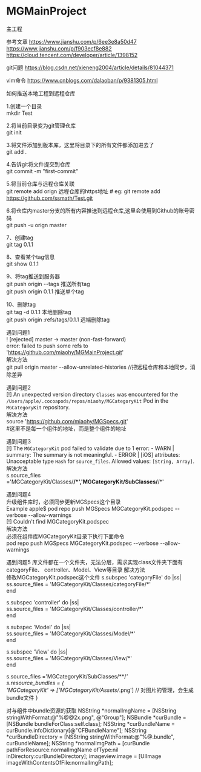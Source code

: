 # MGMainProject
主工程

参考文章
https://www.jianshu.com/p/6ee3e8a50d47
https://www.jianshu.com/p/f903ecf8e882
https://cloud.tencent.com/developer/article/1398152

git问题
https://blog.csdn.net/xieneng2004/article/details/81044371

vim命令
https://www.cnblogs.com/dalaoban/p/9381305.html

如何推送本地工程到远程仓库

1.创建一个目录  
mkdir Test

2.将当前目录变为git管理仓库  
git init

3.将文件添加到版本库，这里将目录下的所有文件都添加进去了  
git add .

4.告诉git将文件提交到仓库  
git commit -m "first-commit"

5.将当前仓库与远程仓库关联  
git remote add orign 远程仓库的https地址 # eg: git remote add https://github.com/ssmath/Test.git

6.将仓库内master分支的所有内容推送到远程仓库,这里会使用到Github的账号密码  
git push -u orign master

7、创建tag  
git tag 0.1.1

8、查看某个tag信息  
git show 0.1.1

9、将tag推送到服务器  
git push origin --tags 推送所有tag  
git push origin 0.1.1 推送单个tag

10、删除tag  
git tag -d 0.1.1 本地删除tag  
git push origin :refs/tags/0.1.1 远端删除tag  



遇到问题1  
! [rejected]        master -> master (non-fast-forward)  
error: failed to push some refs to 'https://github.com/miaohy/MGMainProject.git'  
解决方法   
git pull origin master --allow-unrelated-histories //把远程仓库和本地同步，消除差异  

遇到问题2  
[!] An unexpected version directory `Classes` was encountered for the `/Users/apple/.cocoapods/repos/miaohy/MGCategoryKit` Pod in the `MGCategoryKit` repository.  
解决方法  
source 'https://github.com/miaohy/MGSpecs.git'  
#这里不是每一个组件的地址，而是整个组件的地址  

遇到问题3  
[!] The `MGCategoryKit` pod failed to validate due to 1 error:
    - WARN  | summary: The summary is not meaningful.
    - ERROR | [iOS] attributes: Unacceptable type `Hash` for `source_files`. Allowed values: `[String, Array]`.
解决方法  
s.source_files ='MGCategoryKit/Classes/**/*','MGCategoryKit/SubClasses/**/*'  

遇到问题4  
升级组件库时，必须同步更新MGSpecs这个目录  
Example apple$ pod repo push MGSpecs MGCategoryKit.podspec --verbose --allow-warnings  
[!] Couldn't find MGCategoryKit.podspec  
解决方法  
必须在组件库MGCategoryKit目录下执行下面命令  
pod repo push MGSpecs MGCategoryKit.podspec --verbose --allow-warnings 

遇到问题5 库文件都在一个文件夹，无法分层，需求实现class文件夹下面有 categoryFile、 controller、Model、View等目录
解决方法  
修改MGCategoryKit.podspec这个文件
s.subspec 'categoryFile' do |ss|  
    ss.source_files = 'MGCategoryKit/Classes/categoryFile/*'  
  end
  
  s.subspec 'controller' do |ss|  
    ss.source_files = 'MGCategoryKit/Classes/controller/*'  
  end  
  
  s.subspec 'Model' do |ss|  
    ss.source_files = 'MGCategoryKit/Classes/Model/*'  
  end  
  
  s.subspec 'View' do |ss|  
    ss.source_files = 'MGCategoryKit/Classes/View/*'  
  end  
  
  s.source_files ='MGCategoryKit/SubClasses/**/*'  
   s.resource_bundles = {  
     'MGCategoryKit' => ['MGCategoryKit/Assets/*.png']  // 对图片的管理，会生成bundle文件
   }  
   
   对与组件中bundle资源的获取
    NSString *normalImgName = [NSString stringWithFormat:@"%@@2x.png", @"Group"];
   NSBundle *curBundle = [NSBundle bundleForClass:self.class];
   NSString *curBundleName = curBundle.infoDictionary[@"CFBundleName"];
   NSString *curBundleDirectory = [NSString stringWithFormat:@"%@.bundle", curBundleName];
   NSString *normalImgPath = [curBundle pathForResource:normalImgName ofType:nil inDirectory:curBundleDirectory];
   imageview.image  = [UIImage imageWithContentsOfFile:normalImgPath];

